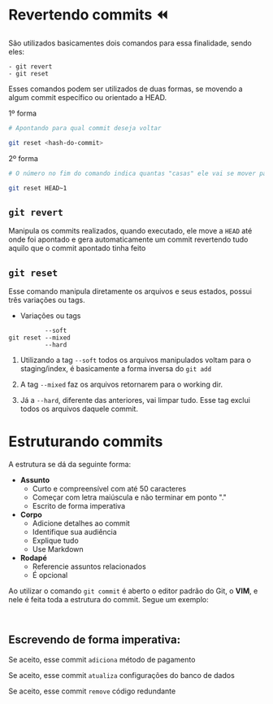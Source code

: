 # Revertendo commits ⏪

São utilizados basicamentes dois comandos para essa finalidade, sendo eles:
```
- git revert
- git reset
```
Esses comandos podem ser utilizados de duas formas, se movendo a algum commit específico ou orientado a HEAD.

1º forma
``` bash
# Apontando para qual commit deseja voltar

git reset <hash-do-commit> 
```
2º forma
``` bash
# O número no fim do comando indica quantas "casas" ele vai se mover para trás em relação a HEAD

git reset HEAD~1 

```
## **`git revert`**

Manipula os commits realizados, quando executado, ele move a `HEAD` até onde foi apontado e gera automaticamente um commit revertendo tudo aquilo que o commit apontado tinha feito

## **`git reset`**

Esse comando manipula diretamente os arquivos e seus estados, possui três variações ou tags.


- Variações ou tags

```
          --soft
git reset --mixed 
          --hard
```
1. Utilizando a tag `--soft` todos os arquivos manipulados voltam para o staging/index, é basicamente a forma inversa do `git add`

2. A tag `--mixed` faz os arquivos retornarem para o working dir.

3. Já a `--hard`, diferente das anteriores, vai limpar tudo. Esse tag exclui todos os arquivos daquele commit.

# Estruturando commits

A estrutura se dá da seguinte forma:

- **Assunto**
  - Curto e compreensível com até 50 caracteres
  - Começar com letra maiúscula e não terminar em ponto "."
  - Escrito de forma imperativa
- **Corpo**
  - Adicione detalhes ao commit
  - Identifique sua audiência
  - Explique tudo
  - Use Markdown
- **Rodapé**
  - Referencie assuntos relacionados
  - É opcional

Ao utilizar o comando `git commit` é aberto o editor padrão do Git, o **VIM**, e nele é feita toda a estrutura do commit. Segue um exemplo:

~~~ bash
 
~~~
## Escrevendo de forma imperativa:

Se aceito, esse commit `adiciona` método de pagamento

Se aceito, esse commit `atualiza` configurações do banco de dados

Se aceito, esse commit `remove` código redundante